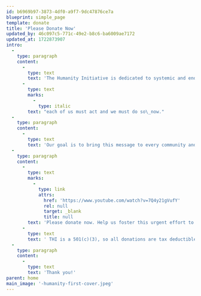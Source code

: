 ```yaml
---
id: b6969b97-3873-4df0-a9f7-9dc47876ce7a
blueprint: simple_page
template: donate
title: 'Please Donate Now'
updated_by: 46c097c5-771c-49e2-b8c6-ba6009ae7172
updated_at: 1722873907
intro:
  -
    type: paragraph
    content:
      -
        type: text
        text: 'The Humanity Initiative is dedicated to systemic and enduring positive change. As more than 300 voices from across the ages   --  writers, educators, artists, poets, musicians, and politicians  --  express here in so many compelling ways, '
      -
        type: text
        marks:
          -
            type: italic
        text: "each of us must act and we must do so\_now."
  -
    type: paragraph
    content:
      -
        type: text
        text: 'Our goal is to bring this message to every community and village across the continents, not only through this unique web site, but also through our peace gatherings, partnerships, and both traditional and social media, engendering a planet-wide enlightenment of understanding and action.'
  -
    type: paragraph
    content:
      -
        type: text
        marks:
          -
            type: link
            attrs:
              href: 'https://www.youtube.com/watch?v=7Q4y21gVufY'
              rel: null
              target: _blank
              title: null
        text: 'Please donate now. Help us foster this urgent effort to redeem our humanity.'
      -
        type: text
        text: ' THI is a 501(c)(3), so all donations are tax deductible in the United States..'
  -
    type: paragraph
    content:
      -
        type: text
        text: 'Thank you!'
parent: home
main_image: '-humanity-first-cover.jpeg'
---
```

